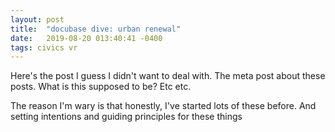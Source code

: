```yaml
---
layout: post
title:  "docubase dive: urban renewal"
date:   2019-08-20 013:40:41 -0400
tags: civics vr
---
```


Here's the post I guess I didn't want to deal with. The meta post about these posts. What is this supposed to be? Etc etc.

The reason I'm wary is that honestly, I've started lots of these before. And setting intentions and guiding principles for these things 
